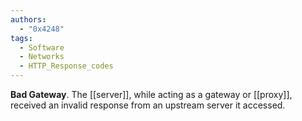 ```yaml
---
authors: 
  - "0x4248"
tags:
  - Software
  - Networks
  - HTTP_Response_codes
---
```

**Bad Gateway**. The [[server]], while acting as a gateway or [[proxy]], received an invalid response from an upstream server it accessed.
